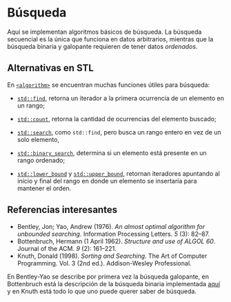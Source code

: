 # Búsqueda

Aquí se implementan algoritmos básicos de búsqueda. La búsqueda secuencial
es la única que funciona en datos arbitrarios, mientras que la búsqueda
binaria y galopante requieren de tener datos _ordenados_.

## Alternativas en STL

En [`<algorithm>`](https://en.cppreference.com/w/cpp/header/algorithm) se
encuentran muchas funciones útiles para búsqueda:

- [`std::find`](https://en.cppreference.com/w/cpp/algorithm/find), retorna
un iterador a la primera ocurrencia de un elemento en un rango;

- [`std::count`](https://en.cppreference.com/w/cpp/algorithm/count),
retorna la cantidad de ocurrencias del elemento buscado;

- [`std::search`](https://en.cppreference.com/w/cpp/algorithm/search),
como `std::find`, pero busca un rango entero en vez de un solo elemento,

- [`std::binary_search`](https://en.cppreference.com/w/cpp/algorithm/binary_search),
determina si un elemento está presente en un rango ordenado;

- [`std::lower_bound`](https://en.cppreference.com/w/cpp/algorithm/lower_bound) y [`std::upper_bound`](https://en.cppreference.com/w/cpp/algorithm/upper_bound),
retornan iteradores apuntando al inicio y final del rango en donde un
elemento se insertaría para mantener el orden.

## Referencias interesantes

- Bentley, Jon; Yao, Andrew (1976). _An almost optimal algorithm for unbounded searching_. Information Processing Letters. *5* (3): 82–87.
- Bottenbruch, Hermann (1 April 1962). _Structure and use of ALGOL 60_. Journal of the ACM. *9* (2): 161–221.
- Knuth, Donald (1998). _Sorting and Searching_. The Art of Computer Programming. Vol. 3 (2nd ed.). Addison-Wesley Professional.

En Bentley-Yao se describe por primera vez la búsqueda galopante, en Bottenbruch está
la descripción de la búsqueda binaria implementada [aquí](./binary_search.cpp) y en
Knuth está todo lo que uno puede querer saber de búsqueda.
